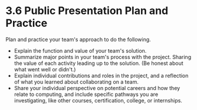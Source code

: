 # 3.6 Public Presentation Plan and Practice

Plan and practice your team's approach to do the following.

* Explain the function and value of your team's solution.
* Summarize major points in your team's process with the project. Sharing the value of each activity leading up to the solution. \(Be honest about what went well or didn't.\)
* Explain individual contributions and roles in the project, and a reflection of what you learned about collaborating on a team.
* Share your individual perspective on potential careers and how they relate to computing, and include specific pathways you are investigating, like other courses, certification, college, or internships.

